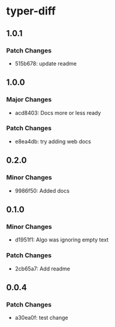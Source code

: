 # typer-diff

## 1.0.1

### Patch Changes

- 515b678: update readme

## 1.0.0

### Major Changes

- acd8403: Docs more or less ready

### Patch Changes

- e8ea4db: try adding web docs

## 0.2.0

### Minor Changes

- 9986f50: Added docs

## 0.1.0

### Minor Changes

- d1951f1: Algo was ignoring empty text

### Patch Changes

- 2cb65a7: Add readme

## 0.0.4

### Patch Changes

- a30ea0f: test change
